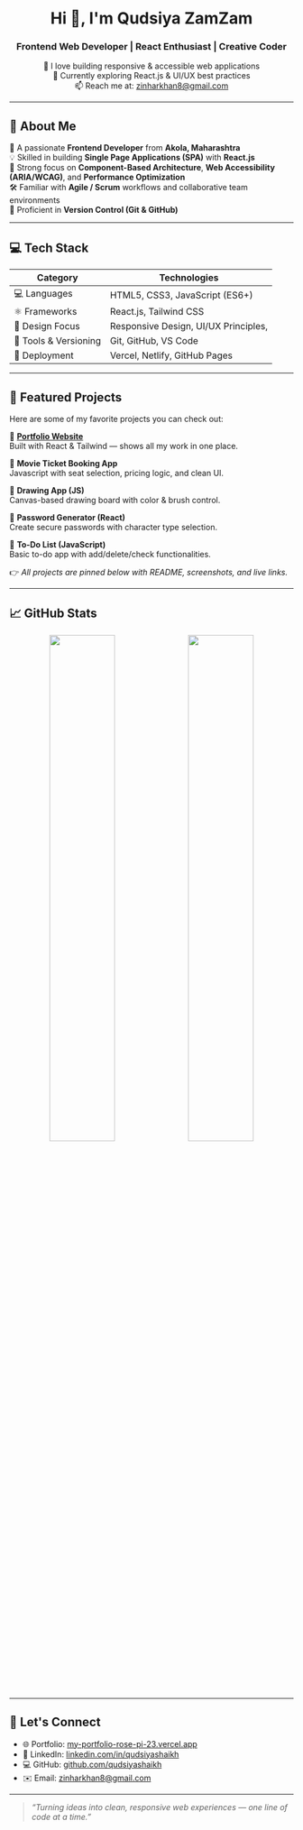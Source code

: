 <h1 align="center">Hi 👋, I'm Qudsiya ZamZam</h1>
<h3 align="center">Frontend Web Developer | React Enthusiast | Creative Coder</h3>

<p align="center">
  🌱 I love building responsive & accessible web applications <br>
  🔭 Currently exploring React.js & UI/UX best practices <br>
  📫 Reach me at: <a href="mailto:zinharkhan8@gmail.com">zinharkhan8@gmail.com</a>
</p>

---

## 🚀 About Me

🎯 A passionate **Frontend Developer** from **Akola, Maharashtra**  
💡 Skilled in building **Single Page Applications (SPA)** with **React.js**  
🧩 Strong focus on **Component-Based Architecture**, **Web Accessibility (ARIA/WCAG)**, and **Performance Optimization**  
🛠 Familiar with **Agile / Scrum** workflows and collaborative team environments  
🔄 Proficient in **Version Control (Git & GitHub)**  

---

## 💻 Tech Stack

| Category            | Technologies                                   |
|---------------------|------------------------------------------------|
| 💻 Languages        | HTML5, CSS3, JavaScript (ES6+)                 |
| ⚛️ Frameworks       | React.js, Tailwind CSS                         |
| 🎨 Design Focus     | Responsive Design, UI/UX Principles,     |
| 🔧 Tools & Versioning | Git, GitHub, VS Code                          |
| 🚀 Deployment       | Vercel, Netlify, GitHub Pages                  |

---

## 📌 Featured Projects

Here are some of my favorite projects you can check out:

🔹 **[Portfolio Website](https://my-portfolio-rose-pi-23.vercel.app/)**  
Built with React & Tailwind — shows all my work in one place.

🔹 **Movie Ticket Booking App**  
Javascript with seat selection, pricing logic, and clean UI.

🔹 **Drawing App (JS)**  
Canvas-based drawing board with color & brush control.

🔹 **Password Generator (React)**  
Create secure passwords with character type selection.

🔹 **To-Do List (JavaScript)**  
Basic to-do app with add/delete/check functionalities.

👉 *All projects are pinned below with README, screenshots, and live links.*

---

## 📈 GitHub Stats

<p align="center">
  <img src="https://github-readme-stats.vercel.app/api?username=qudsiyashaikh&show_icons=true&theme=react&hide_border=true" width="48%" />
  <img src="https://github-readme-stats.vercel.app/api/top-langs/?username=qudsiyashaikh&layout=compact&theme=react&hide_border=true" width="48%" />
</p>

---

## 🤝 Let's Connect

- 🌐 Portfolio: [my-portfolio-rose-pi-23.vercel.app](https://my-portfolio-rose-pi-23.vercel.app)
- 💼 LinkedIn: [linkedin.com/in/qudsiyashaikh](https://linkedin.com/in/qudsiyashaikh)
- 💻 GitHub: [github.com/qudsiyashaikh](https://github.com/qudsiyashaikh)
- ✉️ Email: zinharkhan8@gmail.com

---

> *“Turning ideas into clean, responsive web experiences — one line of code at a time.”*
